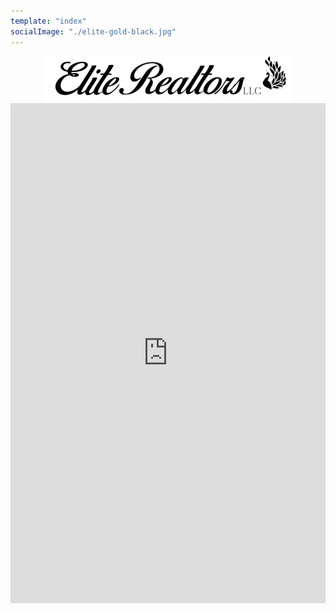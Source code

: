 ```yaml
---
template: "index"
socialImage: "./elite-gold-black.jpg"
---
```


<style>
  iframe {
    display: block;
    width: 100%;
    height: 800px; /* Fixed height */
    border: 0; /* Remove iframe border */
  }

  .logo-container {
    display: flex;
    justify-content: center;
  }

  .logo-container img {
    width: 400px;
    height: 75px;
  }
</style>

<div class="logo-container">
  <img src="https://raw.githubusercontent.com/charles-hood/redesign-elite-1/master/content/pages/main/elite-banner-800x150.jpg" alt="Elite Banner">
</div>

<iframe src="https://my.flexmls.com/BonnieHood/search/shared_links/A1EHT/listings" frameborder="0" style="border:0;"></iframe>
